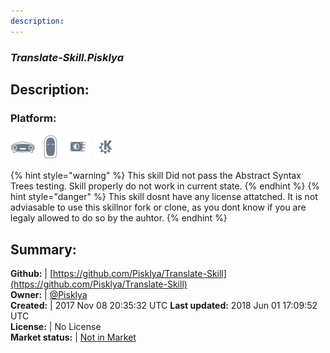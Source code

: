 ```yaml
---
description: 
---
```


### _Translate-Skill.Pisklya_  
## Description:  
  
### Platform:  
 ![Mark I](../.gitbook/assets/mark-1-icon.png)  ![Mark II](../.gitbook/assets/mark-2-icon.png)  ![Picroft](../.gitbook/assets/picroft-icon.png)  ![plasmoid](../.gitbook/assets/kde.png)   
  
{% hint style="warning" %}
This skill Did not pass the Abstract Syntax Trees testing. Skill properly do not work in current state.
{% endhint %}
{% hint style="danger" %}
This skill dosnt have any license attatched. It is not adviasable to use this skillnor fork or clone, as you dont know if you are legaly allowed to do so by the auhtor.
{% endhint %}
  
## Summary:  
**Github:** | [https://github.com/Pisklya/Translate-Skill](https://github.com/Pisklya/Translate-Skill)  
**Owner:** | [@Pisklya](https://github.com/Pisklya)  
**Created:** | 2017 Nov 08 20:35:32 UTC  **Last updated:** 2018 Jun 01 17:09:52 UTC  
**License:** | No License  
**Market status:** | [Not in Market](https://market.mycroft.ai/skill/)  
